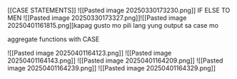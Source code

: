 [[CASE STATEMENTS]]
![[Pasted image 20250330173230.png]]
IF ELSE TO MEN
![[Pasted image 20250330173327.png]]![[Pasted image 20250401161815.png]]kapag gusto mo pili lang yung output sa case mo

aggregate functions with CASE

![[Pasted image 20250401164123.png]]
![[Pasted image 20250401164143.png]]
![[Pasted image 20250401164209.png]]
![[Pasted image 20250401164239.png]]
![[Pasted image 20250401164329.png]]